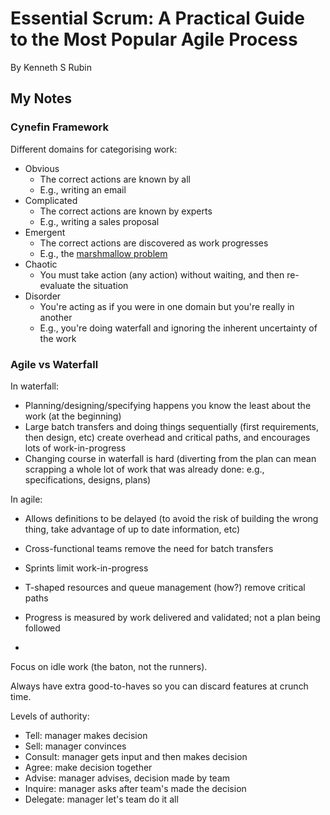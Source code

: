 # Essential Scrum: A Practical Guide to the Most Popular Agile Process
By Kenneth S Rubin

## My Notes

### Cynefin Framework
Different domains for categorising work:

- Obvious
	- The correct actions are known by all
	- E.g., writing an email
- Complicated
	- The correct actions are known by experts
	- E.g., writing a sales proposal
- Emergent
	- The correct actions are discovered as work progresses
	- E.g., the [marshmallow problem](https://www.ted.com/talks/tom_wujec_build_a_tower?language=en)
- Chaotic
	- You must take action (any action) without waiting, and then re-evaluate the situation
- Disorder
	- You're acting as if you were in one domain but you're really in another
	- E.g., you're doing waterfall and ignoring the inherent uncertainty of the work

### Agile vs Waterfall

In waterfall:

- Planning/designing/specifying happens you know the least about the work (at the beginning)
- Large batch transfers and doing things sequentially (first requirements, then design, etc) create overhead and critical paths, and encourages lots of work-in-progress
- Changing course in waterfall is hard (diverting from the plan can mean scrapping a whole lot of work that was already done: e.g., specifications, designs, plans)

In agile:

- Allows definitions to be delayed (to avoid the risk of building the wrong thing, take advantage of up to date information, etc)
- Cross-functional teams remove the need for batch transfers
- Sprints limit work-in-progress
- T-shaped resources and queue management (how?) remove critical paths
- Progress is measured by work delivered and validated; not a plan being followed

-

Focus on idle work (the baton, not the runners).

Always have extra good-to-haves so you can discard features at crunch time.

Levels of authority:

- Tell: manager makes decision
- Sell: manager convinces
- Consult: manager gets input and then makes decision
- Agree: make decision together
- Advise: manager advises, decision made by team
- Inquire: manager asks after team's made the decision
- Delegate: manager let's team do it all
